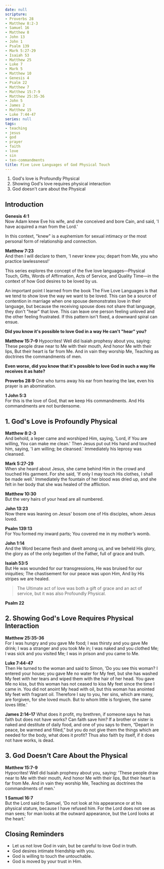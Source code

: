```yaml
---
date: null
scripture:
- Proverbs 28
- Matthew 8:2-3
- Samuel 16
- Matthew 8
- John 13
- John 1
- Psalm 139
- Mark 5:27-29
- Isaiah 53
- Matthew 25
- Luke 7
- Mark 5
- Matthew 10
- Genesis 4
- Psalm 22
- Matthew 7
- Matthew 15:7-9
- Matthew 25:35-36
- John 5
- James 2
- Matthew 15
- Luke 7:44-47
series: null
tags:
- teaching
- jesus
- god
- prayer
- faith
- love
- sin
- ten-commandments
title: Five Love Languages of God Physical Touch
---
```





1. God's love is Profoundly Physical
2. Showing God's love requires physical interaction
3. God doesn't care about the Physical

## Introduction

**Genesis 4:1**  
Now Adam knew Eve his wife, and she conceived and bore Cain, and said, 'I have acquired a man from the Lord.'

In this context, "knew" is a euphemism for sexual intimacy or the most personal form of relationship and connection.

**Matthew 7:23**  
And then I will declare to them, 'I never knew you; depart from Me, you who practice lawlessness!'

This series explores the concept of the five love languages—Physical Touch, Gifts, Words of Affirmation, Acts of Service, and Quality Time—in the context of how God desires to be loved by us.

An important point I learned from the book The Five Love Languages is that we tend to show love the way we want to be loved. This can be a source of contention in marriage when one spouse demonstrates love in their language, but because the receiving spouse does not share that language, they don't "hear" that love. This can leave one person feeling unloved and the other feeling frustrated. If this pattern isn't fixed, a downward spiral can ensue.

**Did you know it's possible to love God in a way He can't "hear" you?**

**Matthew 15:7–9**
Hypocrites! Well did Isaiah prophesy about you, saying: 
These people draw near to Me with their mouth, And honor Me with their lips, But their heart is far from Me. And in vain they worship Me, Teaching as doctrines the commandments of men.

**Even worse, did you know that it's possible to love God in such a way He receives it as hate?**

**Proverbs 28:9**
One who turns away his ear from hearing the law, even his prayer is an abomination.

**1 John 5:3**  
For this is the love of God, that we keep His commandments. And His commandments are not burdensome.

## 1. God's Love is Profoundly Physical

**Matthew 8:2-3**  
And behold, a leper came and worshiped Him, saying, 'Lord, if You are willing, You can make me clean.' Then Jesus put out His hand and touched him, saying, 'I am willing; be cleansed.' Immediately his leprosy was cleansed.

**Mark 5:27-29**  
When she heard about Jesus, she came behind Him in the crowd and touched His garment. For she said, 'If only I may touch His clothes, I shall be made well.' Immediately the fountain of her blood was dried up, and she felt in her body that she was healed of the affliction.

**Matthew 10:30**  
But the very hairs of your head are all numbered.

**John 13:23**  
Now there was leaning on Jesus' bosom one of His disciples, whom Jesus loved.

**Psalm 139:13**  
For You formed my inward parts; You covered me in my mother’s womb.

**John 1:14**  
And the Word became flesh and dwelt among us, and we beheld His glory, the glory as of the only begotten of the Father, full of grace and truth.

**Isaiah 53:5**  
But He was wounded for our transgressions, He was bruised for our iniquities; The chastisement for our peace was upon Him, And by His stripes we are healed.

> The Ultimate act of love was both a gift of grace and an act of service, but it was also Profoundly Physical.

**Psalm 22**


## 2. Showing God's Love Requires Physical Interaction

**Matthew 25:35-36**  
For I was hungry and you gave Me food; I was thirsty and you gave Me drink; I was a stranger and you took Me in; I was naked and you clothed Me; I was sick and you visited Me; I was in prison and you came to Me.

**Luke 7:44-47**  
Then He turned to the woman and said to Simon, 'Do you see this woman? I entered your house; you gave Me no water for My feet, but she has washed My feet with her tears and wiped them with the hair of her head. You gave Me no kiss, but this woman has not ceased to kiss My feet since the time I came in. You did not anoint My head with oil, but this woman has anointed My feet with fragrant oil. Therefore I say to you, her sins, which are many, are forgiven, for she loved much. But to whom little is forgiven, the same loves little.'

**James 2:14–17**
What does it profit, my brethren, if someone says he has faith but does not have works? Can faith save him? If a brother or sister is naked and destitute of daily food, and one of you says to them, “Depart in peace, be warmed and filled,” but you do not give them the things which are needed for the body, what does it profit? Thus also faith by itself, if it does not have works, is dead.

## 3. God Doesn’t Care About the Physical

**Matthew 15:7-9**  
Hypocrites! Well did Isaiah prophesy about you, saying: 'These people draw near to Me with their mouth, And honor Me with their lips, But their heart is far from Me. And in vain they worship Me, Teaching as doctrines the commandments of men.'

**1 Samuel 16:7**  
But the Lord said to Samuel, 'Do not look at his appearance or at his physical stature, because I have refused him. For the Lord does not see as man sees; for man looks at the outward appearance, but the Lord looks at the heart.'


## Closing Reminders

- Let us not love God in vain, but be careful to love God in truth.
- God desires intimate friendship with you.
- God is willing to touch the untouchable.
- God is moved by your trust in Him.